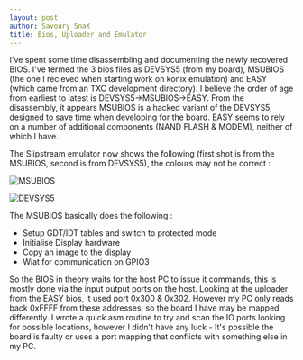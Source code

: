 ```yaml
---
layout: post
author: Savoury SnaX
title: Bios, Uploader and Emulator
---
```


I've spent some time disassembling and documenting the newly recovered BIOS. I've termed the 3 bios files as DEVSYS5 (from my board), MSUBIOS (the one I recieved when starting work on konix emulation) and EASY (which came from an TXC development directory). I believe the order of age from earliest to latest is DEVSYS5->MSUBIOS->EASY. From the disassembly, it appears MSUBIOS is a hacked variant of the DEVSYS5, designed to save time when developing for the board. EASY seems to rely on a number of additional components (NAND FLASH & MODEM), neither of which I have.

The Slipstream emulator now shows the following (first shot is from the MSUBIOS, second is from DEVSYS5), the colours may not be correct :

![MSUBIOS](/MSU_Blog/images/Bios-CP-1.png)

![DEVSYS5](/MSU_Blog/images/BIOS-DevSys5.png)

The MSUBIOS basically does the following :

*   Setup GDT/IDT tables and switch to protected mode
*   Initialise Display hardware
*   Copy an image to the display
*   Wiat for communication on GPIO3

So the BIOS in theory waits for the host PC to issue it commands, this is mostly done via the input output ports on the host. Looking at the uploader from the EASY bios, it used port 0x300 & 0x302. However my PC only reads back 0xFFFF from these addresses, so the board I have may be mapped differently. I wrote a quick asm routine to try and scan the IO ports looking for possible locations, however I didn't have any luck - It's possible the board is faulty or uses a port mapping that conflicts with something else in my PC.

